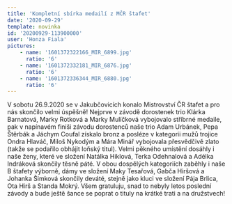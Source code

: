 ```yaml
---
title: 'Kompletní sbírka medailí z MČR štafet'
date: '2020-09-29'
template: novinka
id: '20200929-113900000'
user: 'Honza Fiala'
pictures:
    - name: '1601372322166_MIR_6899.jpg'
      ratio: '6'
    - name: '1601372332181_MIR_6876.jpg'
      ratio: '6'
    - name: '1601372336344_MIR_6880.jpg'
      ratio: '6'
---
```

V sobotu 26.9.2020 se v Jakubčovicích konalo Mistrovství ČR štafet a pro nás skončilo velmi úspěšně!
Nejprve v závodě dorostenek trio Klárka Barnatová, Marky Rotková a Marky Mulíčková vybojovalo stříbrné medaile, pak v napínavém finiši závodu dorostenců naše trio Adam Urbánek, Pepa Štěrbák a Jáchym Coufal získalo bronz a posléze v kategorii mužů trojice Ondra Hlaváč, Miloš Nykodým a Mára Minář vybojovala přesvědčivě zlato (takže se podařilo obhájit loňský titul).
Velmi pěkného umístění dosáhly i naše ženy, které ve složení Natálka Hiklová, Terka Odehnalová a Adélka Indráková skončily těsně páté.
V obou dospělých kategoriích zaběhly i naše B štafety výborně, dámy ve složení Maky Tesařová, Gabča Hiršová a Johanka Šimková skončily deváté, stejně jako kluci ve složení Pája Brlica, Ota Hirš a Standa Mokrý.
Všem gratuluju, snad to nebyly letos poslední závody a bude ještě šance se poprat o tituly na krátké trati a na družstvech!
